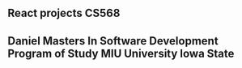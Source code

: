 ## React projects CS568 
## Daniel Masters In Software Development Program of Study MIU University Iowa State